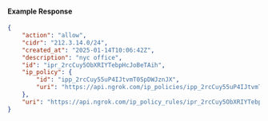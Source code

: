 <!-- Code generated for API Clients. DO NOT EDIT. -->

#### Example Response

```json
{
	"action": "allow",
	"cidr": "212.3.14.0/24",
	"created_at": "2025-01-14T10:06:42Z",
	"description": "nyc office",
	"id": "ipr_2rcCuy5ObXRIYTebpHcJoBeTAih",
	"ip_policy": {
		"id": "ipp_2rcCuy55uP4IJtvmT0SpDWJznJX",
		"uri": "https://api.ngrok.com/ip_policies/ipp_2rcCuy55uP4IJtvmT0SpDWJznJX"
	},
	"uri": "https://api.ngrok.com/ip_policy_rules/ipr_2rcCuy5ObXRIYTebpHcJoBeTAih"
}
```
